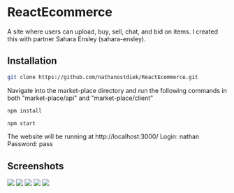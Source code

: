 # ReactEcommerce

A site where users can upload, buy, sell, chat, and bid on items. I created this with partner Sahara Ensley (sahara-ensley).

## Installation
```bash
git clone https://github.com/nathanostdiek/ReactEcommerce.git
```
Navigate into the market-place directory and run the following commands in both "market-place/api" and "market-place/client"

```bash
npm install
```
```bash
npm start
```
The website will be running at http://localhost:3000/
Login: nathan
Password: pass

## Screenshots
<a> 
  <image src="Login.png">
</a>
<a> 
  <image src="2.png">
</a>
<a> 
  <image src="3.png">
</a>
<a> 
  <image src="4.png">
</a>
<a> 
  <image src="5.png">
</a>
